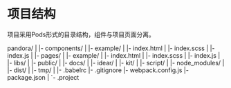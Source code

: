 # 项目结构

项目采用Pods形式的目录结构，组件与项目页面分离。
  
  pandora/
  |
  |- components/
  |   |- example/
  |       |- index.html
  |       |- index.scss
  |       |- index.js
  |
  |- pages/
  |   |- example/
  |       |- index.html
  |       |- index.scss
  |       |- index.js
  |
  |- libs/
  |
  |- public/
  |   |- docs/
  |   |- idear/
  |   |- kit/
  |
  |- script/
  |
  |- node_modules/
  |
  |- dist/
  |
  |- tmp/
  |
  |- .babelrc
  |- .gitignore
  |- webpack.config.js
  |- package.json
  |
  `- .project

